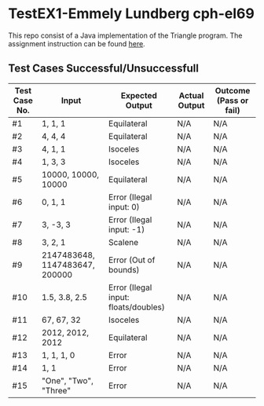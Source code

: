 # TestEX1-Emmely Lundberg cph-el69
This repo consist of a Java implementation of the Triangle program. The assignment instruction can be found [here](https://gyazo.com/d4e9cd20c95133ce840e483b27eee6e7).

## Test Cases Successful/Unsuccessfull

Test Case No. | Input     |  Expected Output  |   Actual Output   |  Outcome (Pass or fail)
------------- | --------- | ----------------- | ----------------- | -----------------------
#1 | 1, 1, 1   | Equilateral       | N/A               | N/A
#2 | 4, 4, 4   | Equilateral       | N/A               | N/A
#3 | 4, 1, 1   | Isoceles          | N/A               | N/A
#4 | 1, 3, 3   | Isoceles         | N/A               | N/A
#5 | 10000, 10000, 10000   | Equilateral       | N/A               | N/A
#6 | 0, 1, 1   | Error (Ilegal input: 0)       | N/A               | N/A
#7 | 3, -3, 3   | Error (Ilegal input: -1)       | N/A               | N/A
#8 | 3, 2, 1   | Scalene       | N/A               | N/A
#9 | 2147483648, 1147483647, 200000   | Error (Out of bounds)       | N/A               | N/A
#10 | 1.5, 3.8, 2.5 | Error (Ilegal input: floats/doubles) | N/A | N/A
#11 | 67, 67, 32   | Isoceles       | N/A               | N/A
#12 | 2012, 2012, 2012   | Equilateral       | N/A               | N/A
#13 | 1, 1, 1, 0   | Error       | N/A               | N/A
#14 | 1, 1   | Error       | N/A               | N/A
#15 | "One", "Two", "Three"   | Error       | N/A               | N/A
